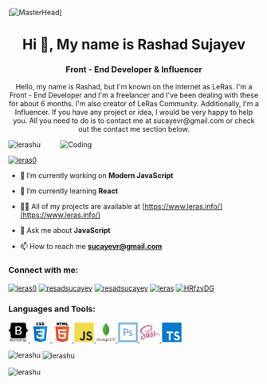 [![MasterHead](https://www.google.com/url?sa=i&url=https%3A%2F%2Fwww.horizont.com.hr%2Fposao%2F&psig=AOvVaw05LdrbzUIz23O8q1yjFQVf&ust=1674256415233000&source=images&cd=vfe&ved=0CA8QjRxqFwoTCJCP6ajh1PwCFQAAAAAdAAAAABAE)]
<h1 align="center">Hi 👋, My name is Rashad Sujayev</h1>
<h3 align="center">Front - End Developer & Influencer</h3>

<p align="center"> Hello, my name is Rashad, but I'm known on the internet as LeRas. I'm a Front - End Developer and I'm a freelancer and I've been dealing with these for about 6 months. I'm also creator of LeRas Community. Additionally, I'm a Influencer. If you have any project or idea, I would be very happy to help you. All you need to do is to contact me at sucayevr@gmail.com or check out the contact me section below.</p>

<img align="right" alt="Coding" width="400" src="https://cdn.dribbble.com/users/1162077/screenshots/3848914/programmer.gif">
<p align="left"> <img src="https://komarev.com/ghpvc/?username=lerashu&label=Profile%20views&color=0e75b6&style=flat" alt="lerashu" /> </p>

<p align="left"> <a href="https://twitter.com/leras0" target="blank"><img src="https://img.shields.io/twitter/follow/leras0?logo=twitter&style=for-the-badge" alt="leras0" /></a> </p>

- 🔭 I’m currently working on **Modern JavaScript**

- 🌱 I’m currently learning **React**

- 👨‍💻 All of my projects are available at [https://www.leras.info/](https://www.leras.info/)

- 💬 Ask me about **JavaScript**

- 📫 How to reach me **sucayevr@gmail.com**

<h3 align="left">Connect with me:</h3>
<p align="left">
<a href="https://twitter.com/leras0" target="blank"><img align="center" src="https://raw.githubusercontent.com/rahuldkjain/github-profile-readme-generator/master/src/images/icons/Social/twitter.svg" alt="leras0" height="30" width="40" /></a>
<a href="https://linkedin.com/in/resadsucayev" target="blank"><img align="center" src="https://raw.githubusercontent.com/rahuldkjain/github-profile-readme-generator/master/src/images/icons/Social/linked-in-alt.svg" alt="resadsucayev" height="30" width="40" /></a>
<a href="https://instagram.com/resadsucayev" target="blank"><img align="center" src="https://raw.githubusercontent.com/rahuldkjain/github-profile-readme-generator/master/src/images/icons/Social/instagram.svg" alt="resadsucayev" height="30" width="40" /></a>
<a href="https://www.youtube.com/c/leras" target="blank"><img align="center" src="https://raw.githubusercontent.com/rahuldkjain/github-profile-readme-generator/master/src/images/icons/Social/youtube.svg" alt="leras" height="30" width="40" /></a>
<a href="https://discord.gg/HRfzvDG" target="blank"><img align="center" src="https://raw.githubusercontent.com/rahuldkjain/github-profile-readme-generator/master/src/images/icons/Social/discord.svg" alt="HRfzvDG" height="30" width="40" /></a>
</p>

<h3 align="left">Languages and Tools:</h3>
<p align="left"> <a href="https://getbootstrap.com" target="_blank" rel="noreferrer"> <img src="https://raw.githubusercontent.com/devicons/devicon/master/icons/bootstrap/bootstrap-plain-wordmark.svg" alt="bootstrap" width="40" height="40"/> </a> <a href="https://www.w3schools.com/css/" target="_blank" rel="noreferrer"> <img src="https://raw.githubusercontent.com/devicons/devicon/master/icons/css3/css3-original-wordmark.svg" alt="css3" width="40" height="40"/> </a> <a href="https://www.w3.org/html/" target="_blank" rel="noreferrer"> <img src="https://raw.githubusercontent.com/devicons/devicon/master/icons/html5/html5-original-wordmark.svg" alt="html5" width="40" height="40"/> </a> <a href="https://developer.mozilla.org/en-US/docs/Web/JavaScript" target="_blank" rel="noreferrer"> <img src="https://raw.githubusercontent.com/devicons/devicon/master/icons/javascript/javascript-original.svg" alt="javascript" width="40" height="40"/> </a> <a href="https://www.mongodb.com/" target="_blank" rel="noreferrer"> <img src="https://raw.githubusercontent.com/devicons/devicon/master/icons/mongodb/mongodb-original-wordmark.svg" alt="mongodb" width="40" height="40"/> </a> <a href="https://www.photoshop.com/en" target="_blank" rel="noreferrer"> <img src="https://raw.githubusercontent.com/devicons/devicon/master/icons/photoshop/photoshop-line.svg" alt="photoshop" width="40" height="40"/> </a> <a href="https://sass-lang.com" target="_blank" rel="noreferrer"> <img src="https://raw.githubusercontent.com/devicons/devicon/master/icons/sass/sass-original.svg" alt="sass" width="40" height="40"/> </a> <a href="https://www.typescriptlang.org/" target="_blank" rel="noreferrer"> <img src="https://raw.githubusercontent.com/devicons/devicon/master/icons/typescript/typescript-original.svg" alt="typescript" width="40" height="40"/> </a> </p>

<p><img align="left" src="https://github-readme-stats.vercel.app/api/top-langs?username=lerashu&show_icons=true&locale=en&layout=compact" alt="lerashu" /></p>

<p>&nbsp;<img align="center" src="https://github-readme-stats.vercel.app/api?username=lerashu&show_icons=true&locale=en" alt="lerashu" /></p>

<p><img align="center" src="https://github-readme-streak-stats.herokuapp.com/?user=lerashu&" alt="lerashu" /></p>
